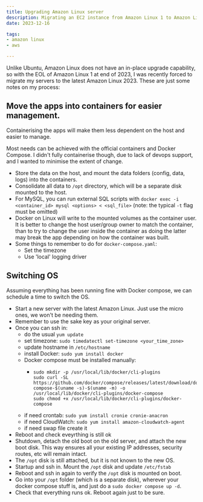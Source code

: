 ```yaml
---
title: Upgrading Amazon Linux server
description: Migrating an EC2 instance from Amazon Linux 1 to Amazon Linux 2023
date: 2023-12-16

tags:
- amazon linux
- aws

---
```

Unlike Ubuntu, Amazon Linux does not have an in-place upgrade capability, so with the EOL of Amazon Linux 1 at end of 2023, I was recently forced to migrate my servers to the latest Amazon Linux 2023. These are just some notes on my process:

## Move the apps into containers for easier management.

Containerising the apps will make them less dependent on the host and easier to manage.

Most needs can be achieved with the official containers and Docker Compose. I didn't fully containerise though, due to lack of devops support, and I wanted to minimise the extent of change.

- Store the data on the host, and mount the data folders (config, data, logs) into the containers.
- Consolidate all data to `/opt` directory, which will be a separate disk mounted to the host.
- For MySQL, you can run external SQL scripts with `docker exec -i <container_id> mysql <options> < <sql_file>` (note: the typical `-t` flag must be omitted)
- Docker on Linux will write to the mounted volumes as the container user. It is better to change the host user/group owner to match the container, than to try to change the user inside the container as doing the latter may break the app depending on how the container was built.
- Some things to remember to do for `docker-compose.yaml`:
  - Set the timezone
  - Use 'local' logging driver

## Switching OS

Assuming everything has been running fine with Docker compose, we can schedule a time to switch the OS.

- Start a new server with the latest Amazon Linux. Just use the micro ones, we won't be needing them.
- Remember to use the sake key as your original server.
- Once you can ssh in:
  - do the usual `yum update`
  - set timezone: `sudo timedatectl set-timezone <your_time_zone>`
  - update hostname in `/etc/hostname`
  - install Docker: `sudo yum install docker`
  - Docker compose must be installed manually:
    - ```
      sudo mkdir -p /usr/local/lib/docker/cli-plugins
      sudo curl -SL https://github.com/docker/compose/releases/latest/download/docker-compose-$(uname -s)-$(uname -m) -o /usr/local/lib/docker/cli-plugins/docker-compose
      sudo chmod +x /usr/local/lib/docker/cli-plugins/docker-compose
      ```
  - if need crontab: `sudo yum install cronie cronie-anacron`
  - if need CloudWatch: `sudo yum install amazon-cloudwatch-agent`
  - if need swap file create it
- Reboot and check eveyrthing is still ok
- Shutdown, detach the old boot on the old server, and attach the new boot disk. This way ensures all your existing IP addresses, security routes, etc will remain intact.
- The `/opt` disk is still attached, but it is not known to the new OS.
- Startup and ssh in. Mount the `/opt` disk and update `/etc/fstab`
- Reboot and ssh in again to verify the `/opt` disk is mounted on boot.
- Go into your `/opt` folder (which is a separate disk), wherever your docker compose stuff is, and just do a `sudo docker compose up -d`.
- Check that everything runs ok. Reboot again just to be sure.

